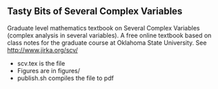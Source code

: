 Tasty Bits of Several Complex Variables
---------------------------------------

Graduate level mathematics textbook on Several Complex Variables (complex
analysis in several variables).  A free online textbook based on class notes
for the graduate course at Oklahoma State University.
See http://www.jirka.org/scv/

* scv.tex is the file
* Figures are in figures/
* publish.sh compiles the file to pdf
